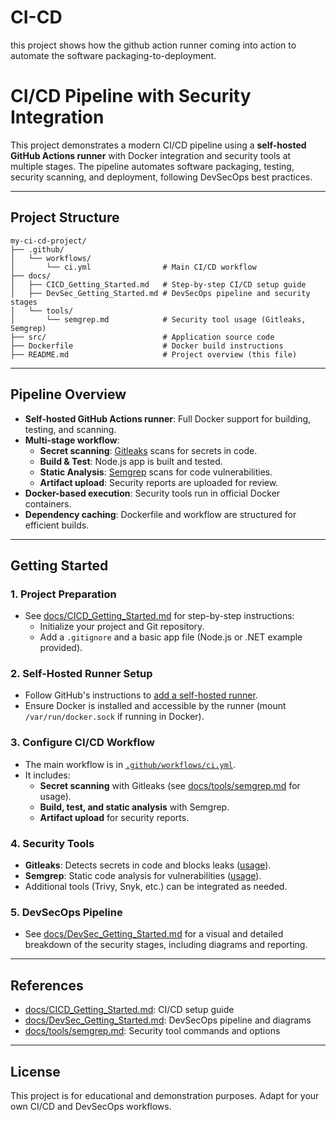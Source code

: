 # CI-CD

this project shows how the github action runner coming into action to automate the software packaging-to-deployment.
# CI/CD Pipeline with Security Integration

This project demonstrates a modern CI/CD pipeline using a **self-hosted GitHub Actions runner** with Docker integration and security tools at multiple stages. The pipeline automates software packaging, testing, security scanning, and deployment, following DevSecOps best practices.

---

## Project Structure

```
my-ci-cd-project/
├── .github/
│   └── workflows/
│       └── ci.yml                # Main CI/CD workflow
├── docs/
│   ├── CICD_Getting_Started.md   # Step-by-step CI/CD setup guide
│   ├── DevSec_Getting_Started.md # DevSecOps pipeline and security stages
│   └── tools/
│       └── semgrep.md            # Security tool usage (Gitleaks, Semgrep)
├── src/                          # Application source code
├── Dockerfile                    # Docker build instructions
├── README.md                     # Project overview (this file)
```

---

## Pipeline Overview

- **Self-hosted GitHub Actions runner**: Full Docker support for building, testing, and scanning.
- **Multi-stage workflow**:
  - **Secret scanning**: [Gitleaks](https://github.com/gitleaks/gitleaks) scans for secrets in code.
  - **Build & Test**: Node.js app is built and tested.
  - **Static Analysis**: [Semgrep](https://semgrep.dev/) scans for code vulnerabilities.
  - **Artifact upload**: Security reports are uploaded for review.
- **Docker-based execution**: Security tools run in official Docker containers.
- **Dependency caching**: Dockerfile and workflow are structured for efficient builds.

---

## Getting Started

### 1. Project Preparation

- See [docs/CICD_Getting_Started.md](docs/CICD_Getting_Started.md) for step-by-step instructions:
  - Initialize your project and Git repository.
  - Add a `.gitignore` and a basic app file (Node.js or .NET example provided).

### 2. Self-Hosted Runner Setup

- Follow GitHub's instructions to [add a self-hosted runner](https://docs.github.com/en/actions/hosting-your-own-runners/adding-self-hosted-runners).
- Ensure Docker is installed and accessible by the runner (mount `/var/run/docker.sock` if running in Docker).

### 3. Configure CI/CD Workflow

- The main workflow is in [`.github/workflows/ci.yml`](.github/workflows/ci.yml).
- It includes:
  - **Secret scanning** with Gitleaks (see [docs/tools/semgrep.md](docs/tools/semgrep.md) for usage).
  - **Build, test, and static analysis** with Semgrep.
  - **Artifact upload** for security reports.

### 4. Security Tools

- **Gitleaks**: Detects secrets in code and blocks leaks ([usage](docs/tools/semgrep.md)).
- **Semgrep**: Static code analysis for vulnerabilities ([usage](docs/tools/semgrep.md)).
- Additional tools (Trivy, Snyk, etc.) can be integrated as needed.

### 5. DevSecOps Pipeline

- See [docs/DevSec_Getting_Started.md](docs/DevSec_Getting_Started.md) for a visual and detailed breakdown of the security stages, including diagrams and reporting.

---

## References

- [docs/CICD_Getting_Started.md](docs/CICD_Getting_Started.md): CI/CD setup guide
- [docs/DevSec_Getting_Started.md](docs/DevSec_Getting_Started.md): DevSecOps pipeline and diagrams
- [docs/tools/semgrep.md](docs/tools/semgrep.md): Security tool commands and options

---

## License

This project is for educational and demonstration purposes. Adapt for your own CI/CD and DevSecOps workflows.